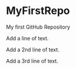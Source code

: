 # MyFirstRepo
My first GitHub Repository

Add a line of text.

Add a 2nd line of text.

Add a 3rd line of text.
